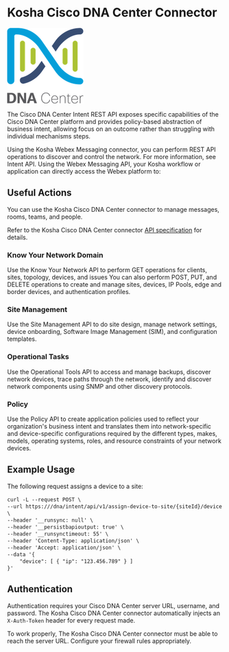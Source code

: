 # Kosha Cisco DNA Center Connector

![dna-center](images/dna-center.png)

The Cisco DNA Center Intent REST API exposes specific capabilities of the Cisco DNA Center platform and provides policy-based abstraction of business intent, allowing focus on an outcome rather than struggling with individual mechanisms steps.

Using the Kosha Webex Messaging connector, you can perform REST API operations to discover and control the network. For more information, see Intent API. Using the Webex Messaging API, your Kosha workflow or application can directly access the Webex platform to:

## Useful Actions

You can use the Kosha Cisco DNA Center connector to manage messages, rooms, teams, and people.  

Refer to the Kosha Cisco DNA Center connector [API specification](openapi.json) for details.

### Know Your Network Domain

Use the Know Your Network API to perform GET operations for clients, sites, topology, devices, and issues You can also perform POST, PUT, and DELETE operations to create and manage sites, devices, IP Pools, edge and border devices, and authentication profiles.

### Site Management

Use the Site Management API to do site design, manage network settings, device onboarding, Software Image Management (SIM), and configuration templates.

### Operational Tasks

Use the Operational Tools API to access and manage backups, discover network devices, trace paths through the network, identify and discover network components using SNMP and other discovery protocols.

### Policy

Use the Policy API to create application policies used to reflect your organization's business intent and translates them into network-specific and device-specific configurations required by the different types, makes, models, operating systems, roles, and resource constraints of your network devices.

## Example Usage

The following request assigns a device to a site:

```
curl -L --request POST \
--url https:///dna/intent/api/v1/assign-device-to-site/{siteId}/device \
--header '__runsync: null' \
--header '__persistbapioutput: true' \
--header '__runsynctimeout: 55' \
--header 'Content-Type: application/json' \
--header 'Accept: application/json' \
--data '{
    "device": [ { "ip": "123.456.789" } ]
}'
```

## Authentication

Authentication requires your Cisco DNA Center server URL, username, and password. The Kosha Cisco DNA Center connector automatically injects an `X-Auth-Token` header for every request made.

To work properly, The Kosha Cisco DNA Center connector must be able to reach the server URL. Configure your firewall rules appropriately.